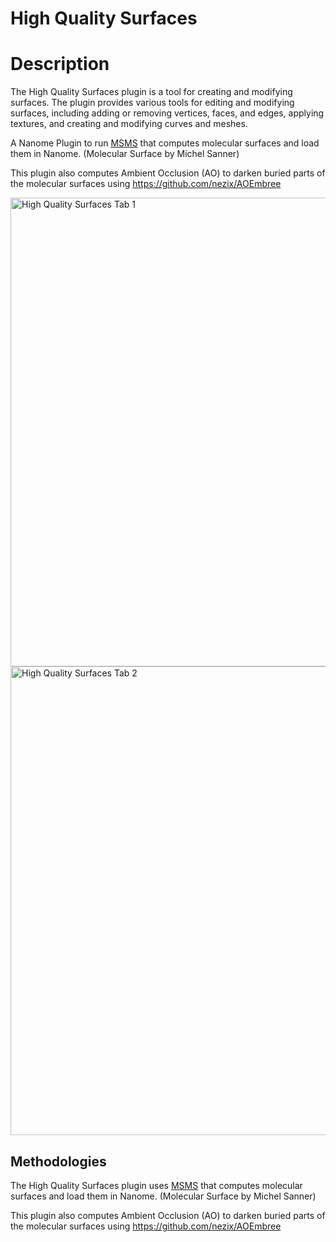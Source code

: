 # High Quality Surfaces

# Description

The High Quality Surfaces plugin is a tool for creating and modifying surfaces. The plugin provides various tools for editing and modifying surfaces, including adding or removing vertices, faces, and edges, applying textures, and creating and modifying curves and meshes. 

A Nanome Plugin to run [MSMS](https://www.scripps.edu/sanner/html/msms_home.html) that computes molecular surfaces and load them in Nanome.
(Molecular Surface by Michel Sanner)

This plugin also computes Ambient Occlusion (AO) to darken buried parts of the molecular surfaces using https://github.com/nezix/AOEmbree

<img width="750" alt="High Quality Surfaces Tab 1" src="https://user-images.githubusercontent.com/18257337/173958022-13855bc0-471c-4c9e-80fd-22a3f088da59.png">
<img width="750" alt="High Quality Surfaces Tab 2" src="https://user-images.githubusercontent.com/18257337/173958028-ba54c77a-246b-474d-97ba-181d54aae584.png">

## Methodologies

The High Quality Surfaces plugin uses [MSMS](https://www.scripps.edu/sanner/html/msms_home.html) that computes molecular surfaces and load them in Nanome.
(Molecular Surface by Michel Sanner)

This plugin also computes Ambient Occlusion (AO) to darken buried parts of the molecular surfaces using https://github.com/nezix/AOEmbree
